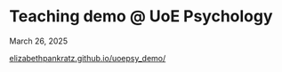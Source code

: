 # Teaching demo @ UoE Psychology

March 26, 2025

[elizabethpankratz.github.io/uoepsy_demo/](https://elizabethpankratz.github.io/uoepsy_demo/)


